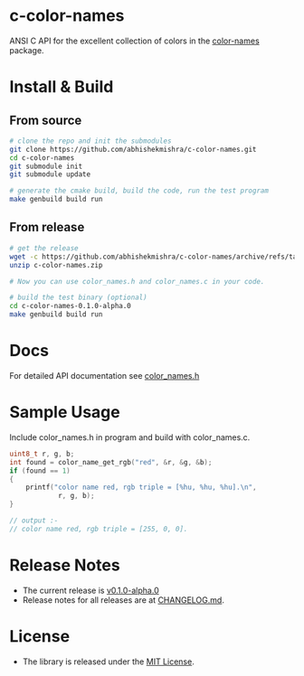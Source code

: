 # c-color-names
ANSI C API for the excellent collection of colors in the [color-names](https://github.com/meodai/color-names) package.

# Install & Build

## From source

```bash
# clone the repo and init the submodules
git clone https://github.com/abhishekmishra/c-color-names.git
cd c-color-names
git submodule init
git submodule update

# generate the cmake build, build the code, run the test program
make genbuild build run
```

## From release

```bash
# get the release
wget -c https://github.com/abhishekmishra/c-color-names/archive/refs/tags/v0.1.0-alpha.0.zip -O c-color-names.zip
unzip c-color-names.zip

# Now you can use color_names.h and color_names.c in your code.

# build the test binary (optional)
cd c-color-names-0.1.0-alpha.0
make genbuild build run
```

# Docs
For detailed API documentation see [color_names.h](color_names.h)

# Sample Usage
Include color_names.h in program and build with color_names.c.

```c
uint8_t r, g, b;
int found = color_name_get_rgb("red", &r, &g, &b);
if (found == 1)
{
    printf("color name red, rgb triple = [%hu, %hu, %hu].\n",
            r, g, b);
}

// output :-
// color name red, rgb triple = [255, 0, 0].
```

# Release Notes
* The current release is [v0.1.0-alpha.0](https://github.com/abhishekmishra/c-color-names/releases/tag/v0.1.0-alpha.0)
* Release notes for all releases are at [CHANGELOG.md](CHANGELOG.md).

# License
* The library is released under the [MIT License](LICENSE).